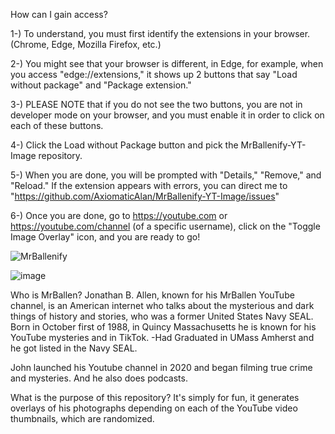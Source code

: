 How can I gain access?

1-) To understand, you must first identify the extensions in your browser. (Chrome, Edge, Mozilla Firefox, etc.)

2-) You might see that your browser is different, in Edge, for example, when you access "edge://extensions," it shows up 2 buttons that say "Load without package" and "Package extension."

3-) PLEASE NOTE that if you do not see the two buttons, you are not in developer mode on your browser, and you must enable it in order to click on each of these buttons.

4-) Click the Load without Package button and pick the MrBallenify-YT-Image repository.

5-) When you are done, you will be prompted with "Details," "Remove," and "Reload." If the extension appears with errors, you can direct me to "https://github.com/AxiomaticAlan/MrBallenify-YT-Image/issues"

6-) Once you are done, go to https://youtube.com or https://youtube.com/channel (of a specific username), click on the "Toggle Image Overlay" icon, and you are ready to go!


![MrBallenify](https://github.com/AxiomaticAlan/MrBallenify-YT-Image/assets/148630760/beb513cf-5995-4839-ab8f-48c77152e303)


![image](https://github.com/AxiomaticAlan/MrBallenify-YT-Image/assets/148630760/89b46f01-c996-4e2f-83ad-838a9d437594)


Who is MrBallen? Jonathan B. Allen, known for his MrBallen YouTube channel, is an American internet who talks about the mysterious and dark things of history and stories, who was a former United States Navy SEAL. Born in October first of 1988, in Quincy Massachusetts he is known for his YouTube mysteries and in TikTok.
-Had Graduated in UMass Amherst and he got listed in the Navy SEAL.


John launched his Youtube channel in 2020 and began filming true crime and mysteries. And he also does podcasts.

What is the purpose of this repository? It's simply for fun, it generates overlays of his photographs depending on each of the YouTube video thumbnails, which are randomized.
